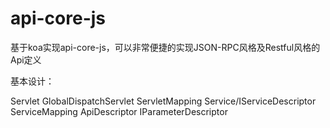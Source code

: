 # api-core-js

基于koa实现api-core-js，可以非常便捷的实现JSON-RPC风格及Restful风格的Api定义

基本设计：

Servlet
GlobalDispatchServlet
ServletMapping
Service/IServiceDescriptor
ServiceMapping
ApiDescriptor
IParameterDescriptor